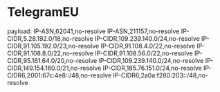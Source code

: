 # TelegramEU
payload:
IP-ASN,62041,no-resolve
IP-ASN,211157,no-resolve
IP-CIDR,5.28.192.0/18,no-resolve
IP-CIDR,109.239.140.0/24,no-resolve
IP-CIDR,91.105.192.0/23,no-resolve
IP-CIDR,91.108.4.0/22,no-resolve
IP-CIDR,91.108.8.0/22,no-resolve
IP-CIDR,91.108.56.0/22,no-resolve
IP-CIDR,95.161.64.0/20,no-resolve
IP-CIDR,109.239.140.0/24,no-resolve
IP-CIDR,149.154.160.0/21,no-resolve
IP-CIDR,185.76.151.0/24,no-resolve
IP-CIDR6,2001:67c:4e8::/48,no-resolve
IP-CIDR6,2a0a:f280:203::/48,no-resolve
